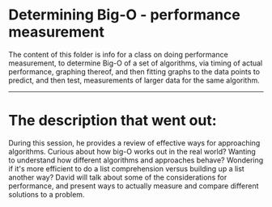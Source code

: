 # Determining Big-O - performance measurement

The content of this folder is info for a class on doing performance
measurement, to determine Big-O of a set of algorithms, via timing of
actual performance, graphing thereof, and then fitting graphs to the
data points to predict, and then test, measurements of larger data for
the same algorithm.

---

# The description that went out:

During this session, he provides a review of effective ways for
approaching algorithms. Curious about how big-O works out in the real
world? Wanting to understand how different algorithms and approaches
behave? Wondering if it's more efficient to do a list comprehension
versus building up a list another way? David will talk about some of the
considerations for performance, and present ways to actually measure and
compare different solutions to a problem.
